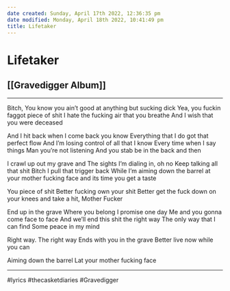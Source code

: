 ```yaml
---
date created: Sunday, April 17th 2022, 12:36:35 pm
date modified: Monday, April 18th 2022, 10:41:49 pm
title: Lifetaker
---
```

# Lifetaker
## [[Gravedigger Album]]
---


Bitch,
You know you ain’t good at anything but sucking dick
Yea, you fuckin faggot piece of shit
I hate the fucking air that you breathe
And I wish that you were deceased

And I hit back when I come back you know
Everything that I do got that perfect flow
And I’m losing control of all that I know
Every time when I say things
Man you’re not listening
And you stab be in the back and then

I crawl up out my grave and
The sights I’m dialing in, oh no
Keep talking all that shit Bitch
I pull that trigger back
While I’m aiming down the barrel at your mother fucking face and its time you get a taste


You piece of shit
Better fucking own your shit
Better get the fuck down on your knees
and take a hit, Mother Fucker


End up in the grave
Where you belong
I promise one day
Me and you
gonna come face to face
And we’ll end this shit the right way
The only way that I can find
Some peace in my mind

Right way.
The right way
Ends with you in the grave
Better live now while you can


Aiming down the barrel
Lat your mother fucking face

---

#lyrics #thecasketdiaries #Gravedigger